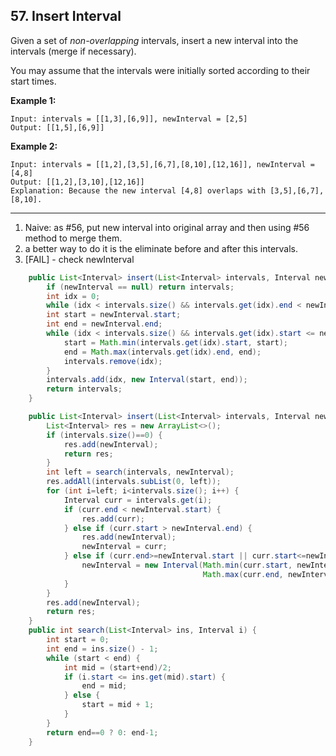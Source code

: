 ## 57. Insert Interval

Given a set of *non-overlapping* intervals, insert a new interval into the intervals (merge if necessary).

You may assume that the intervals were initially sorted according to their start times.

**Example 1:**

```
Input: intervals = [[1,3],[6,9]], newInterval = [2,5]
Output: [[1,5],[6,9]]
```

**Example 2:**

```
Input: intervals = [[1,2],[3,5],[6,7],[8,10],[12,16]], newInterval = [4,8]
Output: [[1,2],[3,10],[12,16]]
Explanation: Because the new interval [4,8] overlaps with [3,5],[6,7],[8,10].
```

------

1. Naive: as #56, put new interval into original array and then using #56 method to merge them.
2. a better way to do it is the eliminate before and after this intervals.
3. [FAIL] - check newInterval

```java
    public List<Interval> insert(List<Interval> intervals, Interval newInterval) {
        if (newInterval == null) return intervals;
        int idx = 0;
        while (idx < intervals.size() && intervals.get(idx).end < newInterval.start) idx++;
        int start = newInterval.start;
        int end = newInterval.end;
        while (idx < intervals.size() && intervals.get(idx).start <= newInterval.end) {//[FAIL] original is intervals.get(idx).start < newInterval.end, if new interval end == curr interval start, the current should be merged into new interval.
            start = Math.min(intervals.get(idx).start, start);
            end = Math.max(intervals.get(idx).end, end);
            intervals.remove(idx);
        }
        intervals.add(idx, new Interval(start, end));
        return intervals;
    }
```



```java
    public List<Interval> insert(List<Interval> intervals, Interval newInterval) {
        List<Interval> res = new ArrayList<>();
        if (intervals.size()==0) {
            res.add(newInterval);
            return res;
        }
        int left = search(intervals, newInterval);
        res.addAll(intervals.subList(0, left));
        for (int i=left; i<intervals.size(); i++) {
            Interval curr = intervals.get(i);
            if (curr.end < newInterval.start) {
                res.add(curr);
            } else if (curr.start > newInterval.end) {
                res.add(newInterval);
                newInterval = curr;
            } else if (curr.end>=newInterval.start || curr.start<=newInterval.end) {
                newInterval = new Interval(Math.min(curr.start, newInterval.start),
                                           Math.max(curr.end, newInterval.end));
            }
        }
        res.add(newInterval);
        return res;
    }
    public int search(List<Interval> ins, Interval i) {
        int start = 0;
        int end = ins.size() - 1;
        while (start < end) {
            int mid = (start+end)/2;
            if (i.start <= ins.get(mid).start) {
                end = mid;
            } else {
                start = mid + 1;
            }
        }
        return end==0 ? 0: end-1;
    }
```

